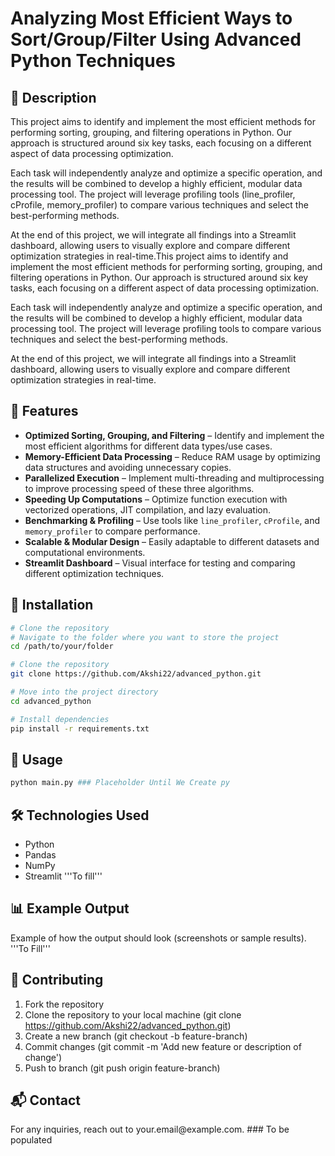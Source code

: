 # Analyzing Most Efficient Ways to Sort/Group/Filter Using Advanced Python Techniques

## 📌 Description

This project aims to identify and implement the most efficient methods for performing sorting, grouping, and filtering operations in Python. Our approach is structured around six key tasks, each focusing on a different aspect of data processing optimization.

Each task will independently analyze and optimize a specific operation, and the results will be combined to develop a highly efficient, modular data processing tool. The project will leverage profiling tools (line_profiler, cProfile, memory_profiler) to compare various techniques and select the best-performing methods.

At the end of this project, we will integrate all findings into a Streamlit dashboard, allowing users to visually explore and compare different optimization strategies in real-time.This project aims to identify and implement the most efficient methods for performing sorting, grouping, and filtering operations in Python. Our approach is structured around six key tasks, each focusing on a different aspect of data processing optimization.

Each task will independently analyze and optimize a specific operation, and the results will be combined to develop a highly efficient, modular data processing tool. The project will leverage profiling tools to compare various techniques and select the best-performing methods.

At the end of this project, we will integrate all findings into a Streamlit dashboard, allowing users to visually explore and compare different optimization strategies in real-time.

## 🚀 Features

- **Optimized Sorting, Grouping, and Filtering** – Identify and implement the most efficient algorithms for different data types/use cases.
- **Memory-Efficient Data Processing** – Reduce RAM usage by optimizing data structures and avoiding unnecessary copies.
- **Parallelized Execution** – Implement multi-threading and multiprocessing to improve processing speed of these three algorithms.
- **Speeding Up Computations** – Optimize function execution with vectorized operations, JIT compilation, and lazy evaluation.
- **Benchmarking & Profiling** – Use tools like `line_profiler`, `cProfile`, and `memory_profiler` to compare performance.
- **Scalable & Modular Design** – Easily adaptable to different datasets and computational environments.
- **Streamlit Dashboard** – Visual interface for testing and comparing different optimization techniques.

## 📂 Installation

```sh
# Clone the repository
# Navigate to the folder where you want to store the project
cd /path/to/your/folder  

# Clone the repository
git clone https://github.com/Akshi22/advanced_python.git  

# Move into the project directory
cd advanced_python 

# Install dependencies
pip install -r requirements.txt
```

## 🔧 Usage

```sh
python main.py ### Placeholder Until We Create py
```

## 🛠️ Technologies Used

- Python
- Pandas
- NumPy
- Streamlit
'''To fill'''


## 📊 Example Output

Example of how the output should look (screenshots or sample results).
'''To Fill'''

## 🤝 Contributing

1. Fork the repository
2. Clone the repository to your local machine (git clone https://github.com/Akshi22/advanced_python.git)
3. Create a new branch (git checkout -b feature-branch)
4. Commit changes (git commit -m 'Add new feature or description of change')
5. Push to branch (git push origin feature-branch)

## 📬 Contact

For any inquiries, reach out to your.email\@example.com. ### To be populated
